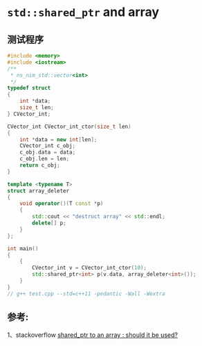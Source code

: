 # `std::shared_ptr` and array

## 测试程序

```C++
#include <memory>
#include <iostream>
/**
 * ns_nim_std::vector<int> 
 */
typedef struct
{
    int *data;
    size_t len;
} CVector_int;

CVector_int CVector_int_ctor(size_t len)
{
    int *data = new int[len];
    CVector_int c_obj;
    c_obj.data = data;
    c_obj.len = len;
    return c_obj;
}

template <typename T>
struct array_deleter
{
    void operator()(T const *p)
    {
        std::cout << "destruct array" << std::endl;
        delete[] p;
    }
};

int main()
{
    {
        CVector_int v = CVector_int_ctor(10);
        std::shared_ptr<int> p(v.data, array_deleter<int>());
    }
}
// g++ test.cpp --std=c++11 -pedantic -Wall -Wextra

```



## 参考:

1、stackoverflow [shared_ptr to an array : should it be used?](https://stackoverflow.com/questions/13061979/shared-ptr-to-an-array-should-it-be-used)